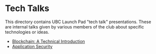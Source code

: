 # Tech Talks

This directory contains UBC Launch Pad "tech talk" presentations. These are internal
talks given by various members of the club about specific technologies or ideas.

* [Blockchain: A Technical Introduction](https://slides.ubclaunchpad.com/tech-talks/blockchain-intro.pdf)
* [Application Security](https://slides.ubclaunchpad.com/tech-talks/application-security.pdf)
